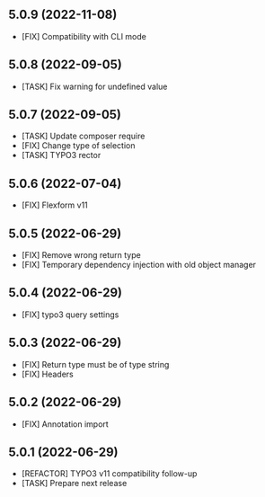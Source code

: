 ## 5.0.9 (2022-11-08)

- [FIX] Compatibility with CLI mode

## 5.0.8 (2022-09-05)

- [TASK] Fix warning for undefined value

## 5.0.7 (2022-09-05)

- [TASK] Update composer require
- [FIX] Change type of selection
- [TASK] TYPO3 rector

## 5.0.6 (2022-07-04)

- [FIX] Flexform v11

## 5.0.5 (2022-06-29)

- [FIX] Remove wrong return type
- [FIX] Temporary dependency injection with old object manager

## 5.0.4 (2022-06-29)

- [FIX] typo3 query settings

## 5.0.3 (2022-06-29)

- [FIX] Return type must be of type string
- [FIX] Headers

## 5.0.2 (2022-06-29)

- [FIX] Annotation import

## 5.0.1 (2022-06-29)

- [REFACTOR] TYPO3 v11 compatibility follow-up
- [TASK] Prepare next release

